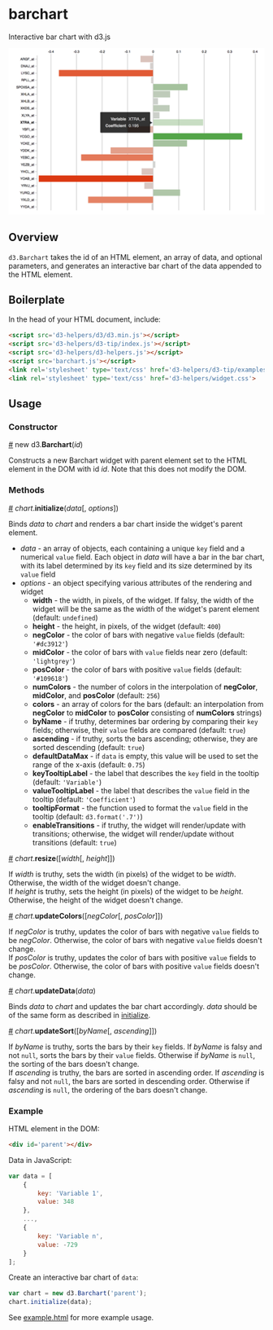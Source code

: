 # barchart
Interactive bar chart with d3.js

![alt text](https://raw.githubusercontent.com/alexrfling/barchart/master/img/example.png)

## Overview
`d3.Barchart` takes the id of an HTML element, an array of data, and optional parameters, and generates an interactive bar chart of the data appended to the HTML element.

## Boilerplate
In the head of your HTML document, include:
```html
<script src='d3-helpers/d3/d3.min.js'></script>
<script src='d3-helpers/d3-tip/index.js'></script>
<script src='d3-helpers/d3-helpers.js'></script>
<script src='barchart.js'></script>
<link rel='stylesheet' type='text/css' href='d3-helpers/d3-tip/examples/example-styles.css'>
<link rel='stylesheet' type='text/css' href='d3-helpers/widget.css'>
```

## Usage

### Constructor
<a name='constructorBarchart' href='#constructorBarchart'>#</a> new d3.__Barchart__(_id_)

Constructs a new Barchart widget with parent element set to the HTML element in the DOM with id _id_. Note that this does not modify the DOM.

### Methods
<a name='initialize' href='#initialize'>#</a> _chart_.__initialize__(_data_[, _options_])

Binds _data_ to _chart_ and renders a bar chart inside the widget's parent element.
* _data_ - an array of objects, each containing a unique `key` field and a numerical `value` field. Each object in _data_ will have a bar in the bar chart, with its label determined by its `key` field and its size determined by its `value` field
* _options_ - an object specifying various attributes of the rendering and widget
  * __width__ - the width, in pixels, of the widget. If falsy, the width of the widget will be the same as the width of the widget's parent element (default: `undefined`)
  * __height__ - the height, in pixels, of the widget (default: `400`)
  * __negColor__ - the color of bars with negative `value` fields (default: `'#dc3912'`)
  * __midColor__ - the color of bars with `value` fields near zero (default: `'lightgrey'`)
  * __posColor__ - the color of bars with positive `value` fields (default: `'#109618'`)
  * __numColors__ - the number of colors in the interpolation of __negColor__, __midColor__, and __posColor__ (default: `256`)
  * __colors__ - an array of colors for the bars (default: an interpolation from __negColor__ to __midColor__ to __posColor__ consisting of __numColors__ strings)
  * __byName__ - if truthy, determines bar ordering by comparing their `key` fields; otherwise, their `value` fields are compared (default: `true`)
  * __ascending__ - if truthy, sorts the bars ascending; otherwise, they are sorted descending (default: `true`)
  * __defaultDataMax__ - if `data` is empty, this value will be used to set the range of the x-axis (default: `0.75`)
  * __keyTooltipLabel__ - the label that describes the `key` field in the tooltip (default: `'Variable'`)
  * __valueTooltipLabel__ - the label that describes the `value` field in the tooltip (default: `'Coefficient'`)
  * __tooltipFormat__ - the function used to format the `value` field in the tooltip (default: `d3.format('.7')`)
  * __enableTransitions__ - if truthy, the widget will render/update with transitions; otherwise, the widget will render/update without transitions (default: `true`)

<a name='resize' href='#resize'>#</a> _chart_.__resize__([_width_[, _height_]])

If _width_ is truthy, sets the width (in pixels) of the widget to be _width_. Otherwise, the width of the widget doesn't change.  
If _height_ is truthy, sets the height (in pixels) of the widget to be _height_. Otherwise, the height of the widget doesn't change.

<a name='updateColors' href='#updateColors'>#</a> _chart_.__updateColors__([_negColor_[, _posColor_]])

If _negColor_ is truthy, updates the color of bars with negative `value` fields to be _negColor_. Otherwise, the color of bars with negative `value` fields doesn't change.  
If _posColor_ is truthy, updates the color of bars with positive `value` fields to be _posColor_. Otherwise, the color of bars with positive `value` fields doesn't change.

<a name='updateData' href='#updateData'>#</a> _chart_.__updateData__(_data_)

Binds _data_ to _chart_ and updates the bar chart accordingly. _data_ should be of the same form as described in <a href='#initialize'>initialize</a>.

<a name='updateSort' href='#updateSort'>#</a> _chart_.__updateSort__([_byName_[, _ascending_]])

If _byName_ is truthy, sorts the bars by their `key` fields. If _byName_ is falsy and not `null`, sorts the bars by their `value` fields. Otherwise if _byName_ is `null`, the sorting of the bars doesn't change.  
If _ascending_ is truthy, the bars are sorted in ascending order. If _ascending_ is falsy and not `null`, the bars are sorted in descending order. Otherwise if _ascending_ is `null`, the ordering of the bars doesn't change.

### Example
HTML element in the DOM:
```html
<div id='parent'></div>
```
Data in JavaScript:
```js
var data = [
    {
        key: 'Variable 1',
        value: 348
    },
    ...,
    {
        key: 'Variable n',
        value: -729
    }
];
```
Create an interactive bar chart of `data`:
```js
var chart = new d3.Barchart('parent');
chart.initialize(data);
```
See <a href='https://github.com/alexrfling/barchart/blob/master/example.html'>example.html</a> for more example usage.
